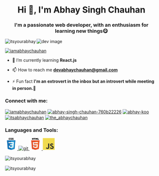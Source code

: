 <h1 align="center">Hi 👋, I'm Abhay Singh Chauhan</h1>
<h3 align="center">I'm a passionate web developer, with an enthusiasm for learning new things😋</h3>
<img align="right" alt="dev image" src="https://webcodes.net/wp-content/uploads/2020/11/python-2.gif" width="400px">
<p align="left"> <img src="https://komarev.com/ghpvc/?username=itsyourabhay&label=Profile%20views&color=0e75b6&style=flat" alt="itsyourabhay" /> </p>
<p align="left"> <a href="https://twitter.com/iamabhaychauhan" target="blank"><img src="https://img.shields.io/twitter/follow/iamabhaychauhan?logo=twitter&style=for-the-badge" alt="iamabhaychauhan" /></a> </p>


- 🌱 I’m currently learning **React.js**

- 📫 How to reach me **devabhaychauhan@gmail.com**

- ⚡ Fun fact **I'm an extrovert in the inbox but an introvert while meeting in person.🤭**

<h3 align="left">Connect with me:</h3>
<p align="left">
<a href="https://twitter.com/iamabhaychauhan" target="_blank" ><img align="center" src="https://raw.githubusercontent.com/rahuldkjain/github-profile-readme-generator/master/src/images/icons/Social/twitter.svg" alt="iamabhaychauhan" height="30" width="40" /></a>
<a href="https://linkedin.com/in/abhay-singh-chauhan-760b22226" target="_blank"><img align="center" src="https://raw.githubusercontent.com/rahuldkjain/github-profile-readme-generator/master/src/images/icons/Social/linked-in-alt.svg" alt="abhay-singh-chauhan-760b22226" height="30" width="40" /></a>
<a href="https://www.kooapp.com/profile/abhaysinghchauhan" target="_blank"><img align="center" src="https://miro.medium.com/max/1400/1*KNL--ynCQdJ0Bv6za71ZOw.png" height="80" width="80" alt="abhay-koo" /></a>
<a href="https://fb.com/itsabhaychauhan" target="_blank"><img align="center" src="https://raw.githubusercontent.com/rahuldkjain/github-profile-readme-generator/master/src/images/icons/Social/facebook.svg" alt="itsabhaychauhan" height="30" width="40" /></a>
<a href="https://instagram.com/the_abhaychauhan" target="_blank"><img align="center" src="https://raw.githubusercontent.com/rahuldkjain/github-profile-readme-generator/master/src/images/icons/Social/instagram.svg" alt="the_abhaychauhan" height="30" width="40" /></a>
</p>


<h3 align="left">Languages and Tools:</h3>
<p align="left"> <a href="https://www.w3schools.com/css/" target="_blank" rel="noreferrer"> <img src="https://raw.githubusercontent.com/devicons/devicon/master/icons/css3/css3-original-wordmark.svg" alt="css3" width="40" height="40"/> </a> <a href="https://git-scm.com/" target="_blank" rel="noreferrer"> <img src="https://www.vectorlogo.zone/logos/git-scm/git-scm-icon.svg" alt="git" width="40" height="40"/> </a> <a href="https://www.w3.org/html/" target="_blank" rel="noreferrer"> <img src="https://raw.githubusercontent.com/devicons/devicon/master/icons/html5/html5-original-wordmark.svg" alt="html5" width="40" height="40"/> </a> <a href="https://developer.mozilla.org/en-US/docs/Web/JavaScript" target="_blank" rel="noreferrer"> <img src="https://raw.githubusercontent.com/devicons/devicon/master/icons/javascript/javascript-original.svg" alt="javascript" width="40" height="40"/> </a> </p>

<p><img align="center" src="https://github-readme-stats.vercel.app/api/top-langs?username=itsyourabhay&show_icons=true&locale=en&layout=compact" alt="itsyourabhay" /></p>

<p><img align="center" src="https://github-readme-streak-stats.herokuapp.com/?user=itsyourabhay&" alt="itsyourabhay" /></p>

